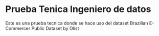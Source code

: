 # Prueba Tenica Ingeniero de datos
Este es una prueba tecnica donde se hace uso del dataset Brazilian E-Commercer Public Dataset by Olist
